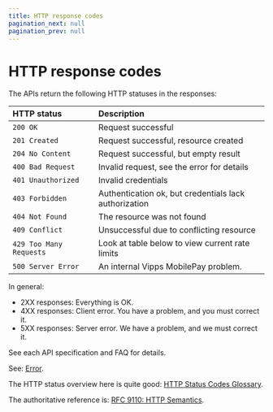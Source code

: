 ```yaml
---
title: HTTP response codes
pagination_next: null
pagination_prev: null
---
```


# HTTP response codes

The APIs return the following HTTP statuses in the responses:

| HTTP status             | Description                                            |
|:------------------------|:-------------------------------------------------------|
| `200 OK`                | Request successful                                     |
| `201 Created`           | Request successful, resource created                   |
| `204 No Content`        | Request successful, but empty result                   |
| `400 Bad Request`       | Invalid request, see the error for details             |
| `401 Unauthorized`      | Invalid credentials                                    |
| `403 Forbidden`         | Authentication ok, but credentials lack authorization  |
| `404 Not Found`         | The resource was not found                             |
| `409 Conflict`          | Unsuccessful due to conflicting resource               |
| `429 Too Many Requests` | Look at table below to view current rate limits        |
| `500 Server Error`      | An internal Vipps MobilePay problem.                             |

In general:

* 2XX responses: Everything is OK.
* 4XX responses: Client error. You have a problem, and you must correct it.
* 5XX responses: Server error. We have a problem, and we must correct it.

See each API specification and FAQ for details.

See:
[Error](https://developer.vippsmobilepay.com/docs/common-topics/errors/).

The HTTP status overview here is quite good:
[HTTP Status Codes Glossary](https://www.webfx.com/web-development/glossary/http-status-codes/).

The authoritative reference is:
[RFC 9110: HTTP Semantics](https://www.rfc-editor.org/rfc/rfc9110.html#name-status-codes).
